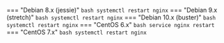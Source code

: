 === "Debian 8.x (jessie)"
    ``` bash
    systemctl restart nginx
    ```
=== "Debian 9.x (stretch)"
    ``` bash
    systemctl restart nginx
    ```
=== "Debian 10.x (buster)"
    ``` bash
    systemctl restart nginx
    ```
=== "CentOS 6.x"
    ``` bash
    service nginx restart
    ```
=== "CentOS 7.x"
    ``` bash
    systemctl restart nginx
    ```

